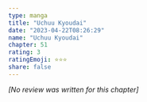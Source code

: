 ```yaml
---
type: manga
title: "Uchuu Kyoudai"
date: "2023-04-22T08:26:29"
name: "Uchuu Kyoudai"
chapter: 51
rating: 3
ratingEmoji: ⭐️⭐️⭐️
share: false
---
```


_[No review was written for this chapter]_
